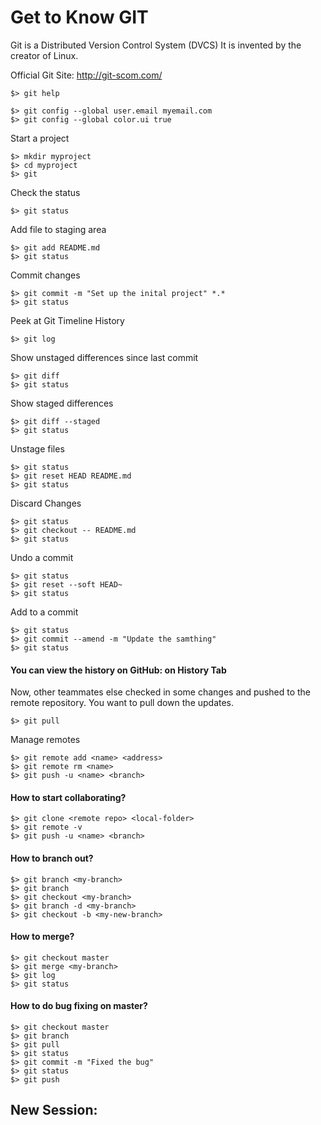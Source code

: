 # Get to Know GIT

Git is a Distributed Version Control System (DVCS)
It is invented by the creator of Linux.

Official Git Site: http://git-scom.com/

```` 
$> git help

$> git config --global user.email myemail.com
$> git config --global color.ui true
````

Start a project
````
$> mkdir myproject
$> cd myproject
$> git
````

Check the status
````
$> git status
````

Add file to staging area
````
$> git add README.md
$> git status
````

Commit changes
````
$> git commit -m "Set up the inital project" *.*
$> git status
````

Peek at Git Timeline History
````
$> git log
````

Show unstaged differences since last commit
````
$> git diff
$> git status
````

Show staged differences
````
$> git diff --staged
$> git status
````

Unstage files
````
$> git status
$> git reset HEAD README.md
$> git status
````

Discard Changes
````
$> git status
$> git checkout -- README.md
$> git status
````

Undo a commit
````
$> git status
$> git reset --soft HEAD~
$> git status
````

Add to a commit
````
$> git status
$> git commit --amend -m "Update the samthing"
$> git status
````

#### You can view the history on GitHub: on History Tab

Now, other teammates else checked in some changes and pushed to the remote repository.  You want to pull down the updates.

```` 
$> git pull
````

Manage remotes
````
$> git remote add <name> <address>
$> git remote rm <name> 
$> git push -u <name> <branch>
````

#### How to start collaborating?

````
$> git clone <remote repo> <local-folder>
$> git remote -v
$> git push -u <name> <branch>
````

#### How to branch out?

````
$> git branch <my-branch>
$> git branch
$> git checkout <my-branch>
$> git branch -d <my-branch>
$> git checkout -b <my-new-branch>
````

#### How to merge?

````
$> git checkout master
$> git merge <my-branch>
$> git log
$> git status
````

#### How to do bug fixing on master?

````
$> git checkout master
$> git branch
$> git pull
$> git status
$> git commit -m "Fixed the bug"
$> git status
$> git push
````


## New Session: 